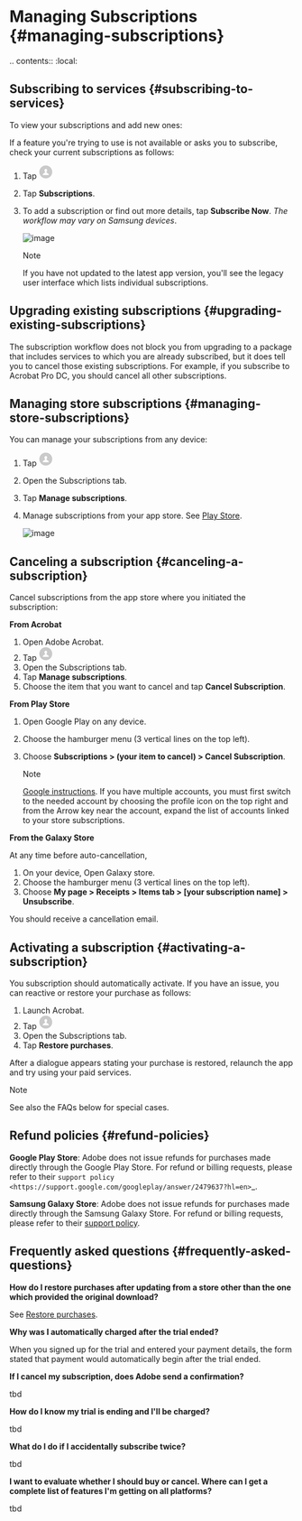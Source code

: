 
# Managing Subscriptions {#managing-subscriptions}

.. contents:: :local:

## Subscribing to services {#subscribing-to-services}

To view your subscriptions and add new ones:

If a feature you're trying to use is not available or asks you to subscribe, check your current subscriptions as follows: 

1. Tap ![image](./images/profileicon.png)
1. Tap **Subscriptions**.
1. To add a subscription or find out more details, tap **Subscribe Now**. *The workflow may vary on Samsung devices*.

   ![image](../imagesandroid/subscriptionsnew.png)

   >[!NOTE]
   >
   > If you have not updated to the latest app version, you'll see the legacy user interface which lists individual subscriptions. 


## Upgrading existing subscriptions {#upgrading-existing-subscriptions}

The subscription workflow does not block you from upgrading to a package that includes services to which you are already subscribed, but it does tell you to cancel those existing subscriptions. For example, if you subscribe to Acrobat Pro DC, you should cancel all other subscriptions.

## Managing store subscriptions {#managing-store-subscriptions}

You can manage your subscriptions from any device: 

1. Tap ![image](./images/profileicon.png)
1. Open the Subscriptions tab.
1. Tap **Manage subscriptions**.
1. Manage subscriptions from your app store. See [Play Store](https://support.google.com/googleplay/answer/7018481).

   ![image](../imagesandroid/managesubs.png)

## Canceling a subscription {#canceling-a-subscription}

Cancel subscriptions from the app store where you initiated the subscription: 

**From Acrobat** 

1. Open Adobe Acrobat. 
1. Tap ![image](./images/profileicon.png)
1. Open the Subscriptions tab.
1. Tap **Manage subscriptions**.
1. Choose the item that you want to cancel and tap **Cancel Subscription**.

**From Play Store**

1. Open Google Play on any device.
1. Choose the hamburger menu (3 vertical lines on the top left).
1. Choose **Subscriptions > (your item to cancel) > Cancel Subscription**. 

   >[!NOTE]
   >
   > [Google instructions](https://support.google.com/googleplay/answer/7018481?co=GENIE.Platform%3DAndroid&hl=en). If you have multiple accounts, you must first switch to  the needed account by choosing the  profile icon on the top right and from the Arrow key near the account, expand the list of accounts linked to your store subscriptions. 

**From the Galaxy Store** 

At any time before auto-cancellation, 

1. On your device, Open Galaxy store. 
1. Choose the hamburger menu (3 vertical lines on the top left).
1. Choose **My page > Receipts > Items tab > [your subscription name] > Unsubscribe**. 

You should receive a cancellation email.

## Activating a subscription {#activating-a-subscription}

You subscription should automatically activate. If you have an issue, you can reactive or restore your purchase as follows: 

1. Launch Acrobat. 
1. Tap ![image](./images/profileicon.png)
1. Open the Subscriptions tab.
1. Tap **Restore purchases**.

After a dialogue appears stating your purchase is restored, relaunch the app and try using  your paid services.

   >[!NOTE]
   >
   > See also the FAQs below for special cases. 


## Refund policies {#refund-policies}

**Google Play Store**: Adobe does not issue refunds for purchases made directly through the Google Play Store. For refund or billing requests, please refer to their `support policy 
<https://support.google.com/googleplay/answer/2479637?hl=en>`_.

**Samsung Galaxy Store**: Adobe does not issue refunds for purchases made directly through the Samsung Galaxy Store. For refund or billing requests, please refer to their [support policy](https://www.samsung.com/us/support/answer/ANS00076970/).

## Frequently asked questions {#frequently-asked-questions}

**How do I restore purchases after updating from a store other than the one which provided the original download?** 

See [Restore purchases](restorepurchases.html).

**Why was I automatically charged after the trial ended?**

When you signed up for the trial and entered your payment details, the form stated that payment would automatically begin after the trial ended.

**If I cancel my subscription, does Adobe send a confirmation?**

tbd

**How do I know my trial is ending and I'll be charged?**

tbd

**What do I do if I accidentally subscribe twice?**

tbd

**I want to evaluate whether I should buy or cancel. Where can I get a complete list of features I'm getting on all platforms?**

tbd
